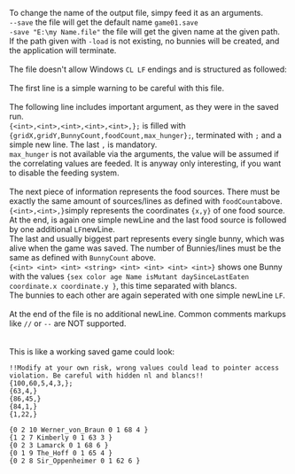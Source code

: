 To change the name of the output file, simpy feed it as an arguments.<br />
```--save``` the file will get the default name ```game01.save```<br />
```-save "E:\my Name.file"``` the file will get the given name at the given path.<br />
If the path given with ```-load``` is not existing, no bunnies will be created, and the application will terminate.<br />
<br />
The file doesn't allow Windows ```CL LF``` endings and is structured as followed:<br />
<br />
The first line is a simple warning to be careful with this file.<br />
<br />
The following line includes important argument, as they were in the saved run.<br />
```{<int>,<int>,<int>,<int>,<int>,};``` is filled with ```{gridX,gridY,BunnyCount,foodCount,max_hunger};```, terminated with ```;``` and a simple new line. The last ```,``` is mandatory.<br />
```max_hunger``` is not available via the arguments, the value will be assumed if the correlating values are feeded. It is anyway only interesting, if you want to disable the feeding system.<br />
<br />
The next piece of information represents the food sources. There must be exactly the same amount of sources/lines as defined with ```foodCount```above.<br />
```{<int>,<int>,}```simply represents the coordinates ```{x,y}``` of one food source. At the end, is again one simple newLine and the last food source is followed by one additional ```LF```newLine.
<br />
The last and usually biggest part represents every single bunny, which was alive when the game was saved.
The number of Bunnies/lines must be the same as defined with ```BunnyCount``` above.<br />
```{<int> <int> <int> <string> <int> <int> <int> <int>}``` shows one Bunny with the values ```{sex color age Name isMutant daySinceLastEaten coordinate.x coordinate.y }```, this time separated with blancs.<br />
The bunnies to each other are again seperated with one simple newLine ```LF```.
<br /><br />
At the end of the file is no additional newLine.
Common comments markups like ```//``` or ```--``` are NOT supported.
<br /><br /><br />
This is like a working saved game could look:<br/>
```
!!Modify at your own risk, wrong values could lead to pointer access violation. Be careful with hidden nl and blancs!!
{100,60,5,4,3,};
{63,4,}
{86,45,}
{84,1,}
{1,22,}

{0 2 10 Werner_von_Braun 0 1 68 4 }
{1 2 7 Kimberly 0 1 63 3 }
{0 2 3 Lamarck 0 1 68 6 }
{0 1 9 The_Hoff 0 1 65 4 }
{0 2 8 Sir_Oppenheimer 0 1 62 6 }
```
